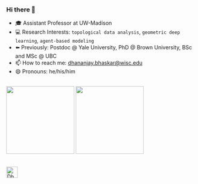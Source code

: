 ### Hi there 👋

- 🎓 Assistant Professor at UW-Madison
- 💻 Research Interests: `topological data analysis`, `geometric deep learning`, `agent-based modeling`
- ⬅️  Previously: Postdoc @ Yale University, PhD @ Brown University, BSc and MSc @ UBC
- 📫 How to reach me: dhananjay.bhaskar@wisc.edu
- 😄 Pronouns: he/his/him

\
<img height="180em" src="https://github-readme-stats-eight-theta.vercel.app/api?username=dbhaskar92&show_icons=true&include_all_commits=true&count_private=true&theme=radical"/>
<img height="180em" src="https://github-readme-stats-eight-theta.vercel.app/api/top-langs/?username=dbhaskar92&layout=compact&langs_count=8&count_private=true&theme=radical"/>

\
<a href="https://www.linkedin.com/in/dhananjay-bhaskar-53391362/">
  <img align="left" alt="Dhananjay Bhaskar - LinkedIn" width="30px" src="https://img.icons8.com/color/48/000000/linkedin-circled--v5.png"/>
</a>
